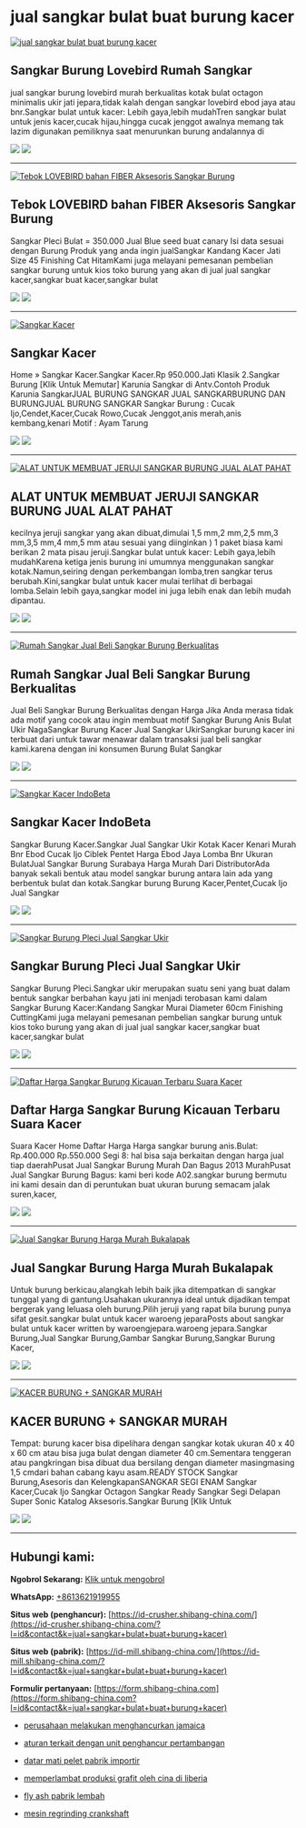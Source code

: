 # jual sangkar bulat buat burung kacer

<a href="https://swt.shibang-china.com/?l=id&img&k=jual+sangkar+bulat+buat+burung+kacer" target="_blank">![jual sangkar bulat buat burung kacer](http://static.shibang-china.com/all-800x300/751.jpg)</a>

## Sangkar Burung Lovebird Rumah Sangkar
jual sangkar burung lovebird murah berkualitas kotak bulat octagon minimalis ukir jati jepara,tidak kalah dengan sangkar lovebird ebod jaya atau bnr.Sangkar bulat untuk kacer: Lebih gaya,lebih mudahTren sangkar bulat untuk jenis kacer,cucak hijau,hingga cucak jenggot awalnya memang tak lazim digunakan pemiliknya saat menurunkan burung andalannya di


<a href="https://whatsapp.shibangsoft.com/WhatsApp.php" target="_blank" title="WhatsApp">![](http://static.shibang-china.com/icon/whatsapp.png)</a> <a href="https://swt.shibang-china.com/?l=id&icon&k=jual+sangkar+bulat+buat+burung+kacer" target="_blank">![](http://static.shibang-china.com/icon/chat-id.png)</a>

---

<a href="https://swt.shibang-china.com/?l=id&img&k=jual+sangkar+bulat+buat+burung+kacer" target="_blank">![Tebok LOVEBIRD bahan FIBER Aksesoris Sangkar Burung](http://static.shibang-china.com/all-800x300/1525.jpg)</a>

## Tebok LOVEBIRD bahan FIBER Aksesoris Sangkar Burung
Sangkar Pleci Bulat = 350.000 Jual Blue seed buat canary Isi data sesuai dengan Burung Produk yang anda ingin jualSangkar Kandang Kacer Jati Size 45 Finishing Cat HitamKami juga melayani pemesanan pembelian sangkar burung untuk kios toko burung yang akan di jual jual sangkar kacer,sangkar buat kacer,sangkar bulat


<a href="https://whatsapp.shibangsoft.com/WhatsApp.php" target="_blank" title="WhatsApp">![](http://static.shibang-china.com/icon/whatsapp.png)</a> <a href="https://swt.shibang-china.com/?l=id&icon&k=jual+sangkar+bulat+buat+burung+kacer" target="_blank">![](http://static.shibang-china.com/icon/chat-id.png)</a>

---

<a href="https://swt.shibang-china.com/?l=id&img&k=jual+sangkar+bulat+buat+burung+kacer" target="_blank">![Sangkar Kacer](http://static.shibang-china.com/all-800x300/153.jpg)</a>

## Sangkar Kacer
Home » Sangkar Kacer.Sangkar Kacer.Rp 950.000.Jati Klasik 2.Sangkar Burung [Klik Untuk Memutar] Karunia Sangkar di Antv.Contoh Produk Karunia SangkarJUAL BURUNG SANGKAR JUAL SANGKARBURUNG DAN BURUNGJUAL BURUNG SANGKAR Sangkar Burung : Cucak Ijo,Cendet,Kacer,Cucak Rowo,Cucak Jenggot,anis merah,anis kembang,kenari Motif : Ayam Tarung


<a href="https://whatsapp.shibangsoft.com/WhatsApp.php" target="_blank" title="WhatsApp">![](http://static.shibang-china.com/icon/whatsapp.png)</a> <a href="https://swt.shibang-china.com/?l=id&icon&k=jual+sangkar+bulat+buat+burung+kacer" target="_blank">![](http://static.shibang-china.com/icon/chat-id.png)</a>

---

<a href="https://swt.shibang-china.com/?l=id&img&k=jual+sangkar+bulat+buat+burung+kacer" target="_blank">![ALAT UNTUK MEMBUAT JERUJI SANGKAR BURUNG JUAL ALAT PAHAT](http://static.shibang-china.com/all-800x300/297.jpg)</a>

## ALAT UNTUK MEMBUAT JERUJI SANGKAR BURUNG JUAL ALAT PAHAT
kecilnya jeruji sangkar yang akan dibuat,dimulai 1,5 mm,2 mm,2,5 mm,3 mm,3,5 mm,4 mm,5 mm atau sesuai yang diinginkan ) 1 paket biasa kami berikan 2 mata pisau jeruji.Sangkar bulat untuk kacer: Lebih gaya,lebih mudahKarena ketiga jenis burung ini umumnya menggunakan sangkar kotak.Namun,seiring dengan perkembangan lomba,tren sangkar terus berubah.Kini,sangkar bulat untuk kacer mulai terlihat di berbagai lomba.Selain lebih gaya,sangkar model ini juga lebih enak dan lebih mudah dipantau.


<a href="https://whatsapp.shibangsoft.com/WhatsApp.php" target="_blank" title="WhatsApp">![](http://static.shibang-china.com/icon/whatsapp.png)</a> <a href="https://swt.shibang-china.com/?l=id&icon&k=jual+sangkar+bulat+buat+burung+kacer" target="_blank">![](http://static.shibang-china.com/icon/chat-id.png)</a>

---

<a href="https://swt.shibang-china.com/?l=id&img&k=jual+sangkar+bulat+buat+burung+kacer" target="_blank">![Rumah Sangkar Jual Beli Sangkar Burung Berkualitas](http://static.shibang-china.com/all-800x300/1226.jpg)</a>

## Rumah Sangkar Jual Beli Sangkar Burung Berkualitas
Jual Beli Sangkar Burung Berkualitas dengan Harga Jika Anda merasa tidak ada motif yang cocok atau ingin membuat motif Sangkar Burung Anis Bulat Ukir NagaSangkar Burung Kacer Jual Sangkar UkirSangkar burung kacer ini terbuat dari untuk tawar menawar dalam transaksi jual beli sangkar kami.karena dengan ini konsumen Burung Bulat Sangkar


<a href="https://whatsapp.shibangsoft.com/WhatsApp.php" target="_blank" title="WhatsApp">![](http://static.shibang-china.com/icon/whatsapp.png)</a> <a href="https://swt.shibang-china.com/?l=id&icon&k=jual+sangkar+bulat+buat+burung+kacer" target="_blank">![](http://static.shibang-china.com/icon/chat-id.png)</a>

---

<a href="https://swt.shibang-china.com/?l=id&img&k=jual+sangkar+bulat+buat+burung+kacer" target="_blank">![Sangkar Kacer IndoBeta](http://static.shibang-china.com/all-800x300/174.jpg)</a>

## Sangkar Kacer IndoBeta
Sangkar Burung Kacer.Sangkar Jual Sangkar Ukir Kotak Kacer Kenari Murah Bnr Ebod Cucak Ijo Ciblek Pentet Harga Ebod Jaya Lomba Bnr Ukuran BulatJual Sangkar Burung Surabaya Harga Murah Dari DistributorAda banyak sekali bentuk atau model sangkar burung antara lain ada yang berbentuk bulat dan kotak.Sangkar burung Burung Kacer,Pentet,Cucak Ijo Jual Sangkar


<a href="https://whatsapp.shibangsoft.com/WhatsApp.php" target="_blank" title="WhatsApp">![](http://static.shibang-china.com/icon/whatsapp.png)</a> <a href="https://swt.shibang-china.com/?l=id&icon&k=jual+sangkar+bulat+buat+burung+kacer" target="_blank">![](http://static.shibang-china.com/icon/chat-id.png)</a>

---

<a href="https://swt.shibang-china.com/?l=id&img&k=jual+sangkar+bulat+buat+burung+kacer" target="_blank">![Sangkar Burung Pleci Jual Sangkar Ukir](http://static.shibang-china.com/all-800x300/1372.jpg)</a>

## Sangkar Burung Pleci Jual Sangkar Ukir
Sangkar Burung Pleci.Sangkar ukir merupakan suatu seni yang buat dalam bentuk sangkar berbahan kayu jati ini menjadi terobasan kami dalam Sangkar Burung Kacer:Kandang Sangkar Murai Diameter 60cm Finishing CuttingKami juga melayani pemesanan pembelian sangkar burung untuk kios toko burung yang akan di jual jual sangkar kacer,sangkar buat kacer,sangkar bulat


<a href="https://whatsapp.shibangsoft.com/WhatsApp.php" target="_blank" title="WhatsApp">![](http://static.shibang-china.com/icon/whatsapp.png)</a> <a href="https://swt.shibang-china.com/?l=id&icon&k=jual+sangkar+bulat+buat+burung+kacer" target="_blank">![](http://static.shibang-china.com/icon/chat-id.png)</a>

---

<a href="https://swt.shibang-china.com/?l=id&img&k=jual+sangkar+bulat+buat+burung+kacer" target="_blank">![Daftar Harga Sangkar Burung Kicauan Terbaru Suara Kacer](http://static.shibang-china.com/all-800x300/668.jpg)</a>

## Daftar Harga Sangkar Burung Kicauan Terbaru Suara Kacer
Suara Kacer Home Daftar Harga Harga sangkar burung anis.Bulat: Rp.400.000 Rp.550.000 Segi 8: hal bisa saja berkaitan dengan harga jual tiap daerahPusat Jual Sangkar Burung Murah Dan Bagus 2013 MurahPusat Jual Sangkar Burung Bagus: kami beri kode A02.sangkar burung bermutu ini kami desain dan di peruntukan buat ukuran burung semacam jalak suren,kacer,


<a href="https://whatsapp.shibangsoft.com/WhatsApp.php" target="_blank" title="WhatsApp">![](http://static.shibang-china.com/icon/whatsapp.png)</a> <a href="https://swt.shibang-china.com/?l=id&icon&k=jual+sangkar+bulat+buat+burung+kacer" target="_blank">![](http://static.shibang-china.com/icon/chat-id.png)</a>

---

<a href="https://swt.shibang-china.com/?l=id&img&k=jual+sangkar+bulat+buat+burung+kacer" target="_blank">![Jual Sangkar Burung Harga Murah Bukalapak](http://static.shibang-china.com/all-800x300/346.jpg)</a>

## Jual Sangkar Burung Harga Murah Bukalapak
Untuk burung berkicau,alangkah lebih baik jika ditempatkan di sangkar tunggal yang di gantung.Usahakan ukurannya ideal untuk dijadikan tempat bergerak yang leluasa oleh burung.Pilih jeruji yang rapat bila burung punya sifat gesit.sangkar bulat untuk kacer waroeng jeparaPosts about sangkar bulat untuk kacer written by waroengjepara.waroeng jepara.Sangkar Burung,Jual Sangkar Burung,Gambar Sangkar Burung,Sangkar Burung Kacer,


<a href="https://whatsapp.shibangsoft.com/WhatsApp.php" target="_blank" title="WhatsApp">![](http://static.shibang-china.com/icon/whatsapp.png)</a> <a href="https://swt.shibang-china.com/?l=id&icon&k=jual+sangkar+bulat+buat+burung+kacer" target="_blank">![](http://static.shibang-china.com/icon/chat-id.png)</a>

---

<a href="https://swt.shibang-china.com/?l=id&img&k=jual+sangkar+bulat+buat+burung+kacer" target="_blank">![KACER BURUNG + SANGKAR MURAH](http://static.shibang-china.com/all-800x300/1071.jpg)</a>

## KACER BURUNG + SANGKAR MURAH
Tempat: burung kacer bisa dipelihara dengan sangkar kotak ukuran 40 x 40 x 60 cm atau bisa juga bulat dengan diameter 40 cm.Sementara tenggeran atau pangkringan bisa dibuat dua bersilang dengan diameter masingmasing 1,5 cmdari bahan cabang kayu asam.READY STOCK Sangkar Burung,Asesoris dan KelengkapanSANGKAR SEGI ENAM Sangkar Kacer,Cucak Ijo Sangkar Octagon Sangkar Ready Sangkar Segi Delapan Super Sonic Katalog Aksesoris.Sangkar Burung [Klik Untuk


<a href="https://whatsapp.shibangsoft.com/WhatsApp.php" target="_blank" title="WhatsApp">![](http://static.shibang-china.com/icon/whatsapp.png)</a> <a href="https://swt.shibang-china.com/?l=id&icon&k=jual+sangkar+bulat+buat+burung+kacer" target="_blank">![](http://static.shibang-china.com/icon/chat-id.png)</a>

---
## Hubungi kami:

**Ngobrol Sekarang:** [Klik untuk mengobrol](https://swt.shibang-china.com?l=id&contact&k=jual+sangkar+bulat+buat+burung+kacer)

**WhatsApp:**  [+8613621919955](https://whatsapp.shibangsoft.com/WhatsApp.php)

**Situs web (penghancur):** [https://id-crusher.shibang-china.com/](https://id-crusher.shibang-china.com/?l=id&contact&k=jual+sangkar+bulat+buat+burung+kacer)

**Situs web (pabrik):** [https://id-mill.shibang-china.com/](https://id-mill.shibang-china.com/?l=id&contact&k=jual+sangkar+bulat+buat+burung+kacer)

**Formulir pertanyaan:** [https://form.shibang-china.com](https://form.shibang-china.com?l=id&contact&k=jual+sangkar+bulat+buat+burung+kacer)

* [perusahaan melakukan menghancurkan jamaica](../32/perusahaan%20melakukan%20menghancurkan%20jamaica.md)

* [aturan terkait dengan unit penghancur pertambangan](../34/aturan%20terkait%20dengan%20unit%20penghancur%20pertambangan.md)

* [datar mati pelet pabrik importir](../32/datar%20mati%20pelet%20pabrik%20importir.md)

* [memperlambat produksi grafit oleh cina di liberia](../35/memperlambat%20produksi%20grafit%20oleh%20cina%20di%20liberia.md)

* [fly ash pabrik lembah](../35/fly%20ash%20pabrik%20lembah.md)

* [mesin regrinding crankshaft](../38/mesin%20regrinding%20crankshaft.md)